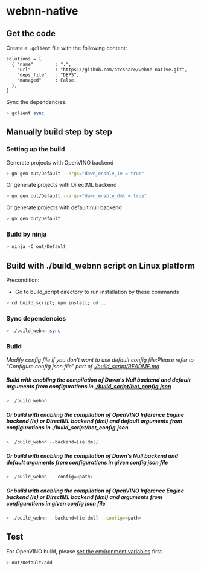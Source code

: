 # webnn-native

## Get the code
Create a `.gclient` file with the following content:
```
solutions = [
  { "name"        : ".",
    "url"         : "https://github.com/otcshare/webnn-native.git",
    "deps_file"   : "DEPS",
    "managed"     : False,
  },
]
```

Sync the dependencies.
```sh
> gclient sync
```
## Manually build step by step
### Setting up the build
Generate projects with OpenVINO backend
```sh
> gn gen out/Default --args="dawn_enable_ie = true"
```

Or generate projects with DirectML backend
```sh
> gn gen out/Default --args="dawn_enable_dml = true"
```

Or generate projects with default null backend
```sh
> gn gen out/Default
```
### Build by ninja
```sh
> ninja -C out/Default
```

## Build with ./build_webnn script on Linux platform
Precondition: 
* Go to build_script directory to run installation by these commands
```sh
> cd build_script; npm install; cd ..
```

### Sync dependencies
```sh
> ./build_webnn sync
```

### Build
*Modify config file if you don't want to use default config file:Please refer to "Configure config json file" part of [./build_script/README.md](./build_script/README.md)*

##### Build with enabling the compilation of Dawn's Null backend and default arguments from configurations in [./build_script/bot_config.json](./build_script/bot_config.json)
```sh
> ./build_webnn
```

##### Or build with enabling the compilation of OpenVINO Inference Engine backend (ie) or DirectML backend (dml) and default arguments from configurations in ./build_script/bot_config.json
```sh
> ./build_webnn --backend=[ie|dml]
```

##### Or build with enabling the compilation of Dawn's Null backend and default arguments from configurations in given config json file
```sh
> ./build_webnn ---config=<path>
```

##### Or build with enabling the compilation of OpenVINO Inference Engine backend (ie) or DirectML backend (dml) and arguments from configurations in given config json file
```sh
> ./build_webnn --backend=[ie|dml] --config=<path>
```

## Test
For OpenVINO build, please [set the environment variables](https://docs.openvinotoolkit.org/2021.1/openvino_docs_install_guides_installing_openvino_windows.html#set-the-environment-variables) first.
```sh
> out/Default/add
```
